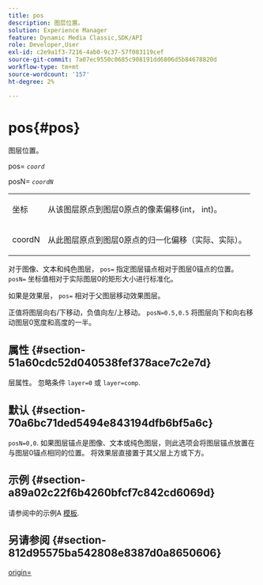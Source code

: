 ```yaml
---
title: pos
description: 图层位置。
solution: Experience Manager
feature: Dynamic Media Classic,SDK/API
role: Developer,User
exl-id: c2e9a1f3-7216-4ab0-9c37-57f083119cef
source-git-commit: 7a07ec9550c0685c908191dd6806d5b84678820d
workflow-type: tm+mt
source-wordcount: '157'
ht-degree: 2%

---
```


# pos{#pos}

图层位置。

pos= *`coord`*

posN= *`coordN`*

<table id="simpletable_754F76EE00BF4129B07502647FF172B7"> 
 <tr class="strow"> 
  <td class="stentry"> <p><span class="varname"> 坐标</span> </p> </td> 
  <td class="stentry"> <p>从该图层原点到图层0原点的像素偏移(int， int)。 </p></td> 
 </tr> 
 <tr class="strow"> 
  <td class="stentry"> <p><span class="varname"> coordN</span> </p></td> 
  <td class="stentry"> <p>从此图层原点到图层0原点的归一化偏移（实际、实际）。 </p></td> 
 </tr> 
</table>

对于图像、文本和纯色图层， `pos=` 指定图层锚点相对于图层0锚点的位置。 `posN=` 坐标值相对于实际图层0的矩形大小进行标准化。

如果是效果层， `pos=` 相对于父图层移动效果图层。

正值将图层向右/下移动，负值向左/上移动。 `posN=0.5,0.5` 将图层向下和向右移动图层0宽度和高度的一半。

## 属性 {#section-51a60cdc52d040538fef378ace7c2e7d}

层属性。 忽略条件 `layer=0` 或 `layer=comp`.

## 默认 {#section-70a6bc71ded5494e843194dfb6bf5a6c}

`posN=0,0`. 如果图层锚点是图像、文本或纯色图层，则此选项会将图层锚点放置在与图层0锚点相同的位置。 将效果层直接置于其父层上方或下方。

## 示例 {#section-a89a02c22f6b4260bfcf7c842cd6069d}

请参阅中的示例A [模板](../../../../../is-api/http-ref/image-serving-api-ref/c-http-protocol-reference/c-templates/c-templates.md#concept-3cd2d2adae0e41b2979b9640244d4d3e).

## 另请参阅 {#section-812d95575ba542808e8387d0a8650606}

[origin=](../../../../../is-api/http-ref/image-serving-api-ref/c-http-protocol-reference/c-command-reference/r-origin.md#reference-e11c7ac06e2240cc884c3fec98f05138)
